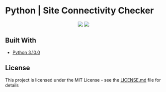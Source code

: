 # Python | Site Connectivity Checker

<p align="center"><a href="https://github.com/CodeHunter00/sitecheck/releases"><img src="https://img.shields.io/github/v/tag/CodeHunter00/sitecheck?label=release"></a>
  <a href="https://github.com/CodeHunter00/sitecheck"><img src="https://img.shields.io/github/license/CodeHunter00/sitecheck?color=critical&label=License"></a>
</p>

## Built With

* [Python 3.10.0](https://www.python.org/)

## License

This project is licensed under the MIT License - see the [LICENSE.md](LICENSE) file for details
